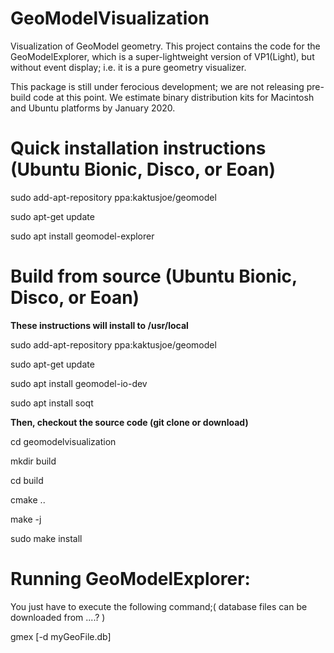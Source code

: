 # GeoModelVisualization

Visualization of GeoModel geometry.  This project contains the code for the GeoModelExplorer, which is a super-lightweight version of VP1(Light), but without event display; i.e. it is a pure geometry visualizer.  

This package is still under ferocious development; we are not releasing pre-build code at this point.  We estimate binary distribution kits for Macintosh and Ubuntu platforms by January 2020. 

# Quick installation instructions (Ubuntu Bionic, Disco, or Eoan)

sudo add-apt-repository ppa:kaktusjoe/geomodel

sudo apt-get update

sudo apt install geomodel-explorer

# Build from source (Ubuntu Bionic, Disco, or Eoan)


**These instructions will install to /usr/local**

sudo add-apt-repository ppa:kaktusjoe/geomodel

sudo apt-get update

sudo apt install geomodel-io-dev

sudo apt install soqt

**Then, checkout the source code (git clone or download)**

cd geomodelvisualization

mkdir build

cd build 

cmake ..

make -j

sudo make install


# Running GeoModelExplorer:

You just have to execute the following command;( database files can be downloaded from ....? )

gmex [-d myGeoFile.db]




